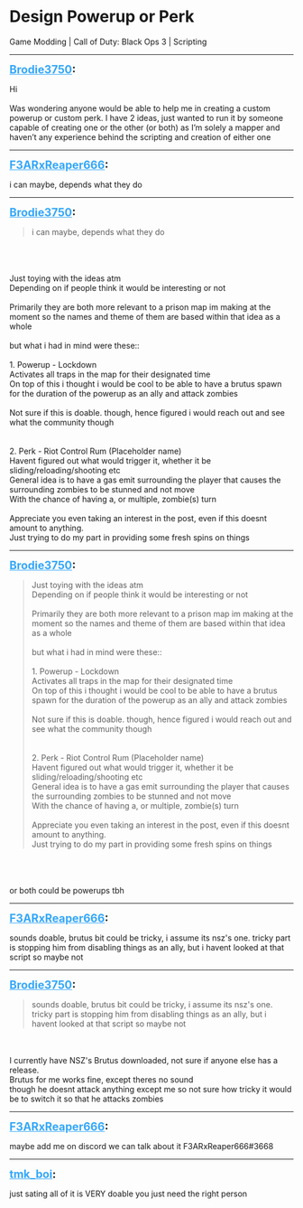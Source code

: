 # Design Powerup or Perk
Game Modding | Call of Duty: Black Ops 3 | Scripting

---
<strong style="font-size: 1.4em;"><span style="text-decoration: underline;text-decoration-color: #34a7f9;"><span style="color:#34a7f9;">Brodie3750</span></span>:</strong>

<p>Hi <br /><br />Was wondering anyone would be able to help me in creating a custom powerup or custom perk. I have 2 ideas, just wanted to run it by someone capable of creating one or the other (or both) as I’m solely a mapper and haven’t any experience behind the scripting and creation of either one</p>

---
<strong style="font-size: 1.4em;"><span style="text-decoration: underline;text-decoration-color: #34a7f9;"><span style="color:#34a7f9;">F3ARxReaper666</span></span>:</strong>

<p>i can maybe, depends what they do</p>

---
<strong style="font-size: 1.4em;"><span style="text-decoration: underline;text-decoration-color: #34a7f9;"><span style="color:#34a7f9;">Brodie3750</span></span>:</strong>

<p><blockquote>i can maybe, depends what they do<br /></blockquote><br /><br /><br />Just toying with the ideas atm<br />Depending on if people think it would be interesting or not<br /><br />Primarily they are both more relevant to a prison map im making at the moment so the names and theme of them are based within that idea as a whole<br /><br />but what i had in mind were these::<br /><br />1. Powerup - Lockdown <br />Activates all traps in the map for their designated time <br />On top of this i thought i would be cool to be able to have a brutus spawn for the duration of the powerup as an ally and attack zombies<br /><br />Not sure if this is doable. though, hence figured i would reach out and see what the community though<br /><br /><br />2. Perk - Riot Control Rum (Placeholder name)<br />Havent figured out what would trigger it, whether it be sliding/reloading/shooting etc<br />General idea is to have a gas emit surrounding the player that causes the surrounding zombies to be stunned and not move<br />With the chance of having a, or multiple, zombie(s) turn<br /><br />Appreciate you even taking an interest in the post, even if this doesnt amount to anything. <br />Just trying to do my part in providing some fresh spins on things</p>

---
<strong style="font-size: 1.4em;"><span style="text-decoration: underline;text-decoration-color: #34a7f9;"><span style="color:#34a7f9;">Brodie3750</span></span>:</strong>

<p><blockquote>Just toying with the ideas atm<br />Depending on if people think it would be interesting or not<br /><br />Primarily they are both more relevant to a prison map im making at the moment so the names and theme of them are based within that idea as a whole<br /><br />but what i had in mind were these::<br /><br />1. Powerup - Lockdown<br />Activates all traps in the map for their designated time<br />On top of this i thought i would be cool to be able to have a brutus spawn for the duration of the powerup as an ally and attack zombies<br /><br />Not sure if this is doable. though, hence figured i would reach out and see what the community though<br /><br /><br />2. Perk - Riot Control Rum (Placeholder name)<br />Havent figured out what would trigger it, whether it be sliding/reloading/shooting etc<br />General idea is to have a gas emit surrounding the player that causes the surrounding zombies to be stunned and not move<br />With the chance of having a, or multiple, zombie(s) turn<br /><br />Appreciate you even taking an interest in the post, even if this doesnt amount to anything.<br />Just trying to do my part in providing some fresh spins on things<br /></blockquote><br /><br /><br />or both could be powerups tbh</p>

---
<strong style="font-size: 1.4em;"><span style="text-decoration: underline;text-decoration-color: #34a7f9;"><span style="color:#34a7f9;">F3ARxReaper666</span></span>:</strong>

<p>sounds doable, brutus bit could be tricky, i assume its nsz&#39;s one. tricky part is stopping him from disabling things as an ally, but i havent looked at that script so maybe not</p>

---
<strong style="font-size: 1.4em;"><span style="text-decoration: underline;text-decoration-color: #34a7f9;"><span style="color:#34a7f9;">Brodie3750</span></span>:</strong>

<p><blockquote>sounds doable, brutus bit could be tricky, i assume its nsz&#39;s one. tricky part is stopping him from disabling things as an ally, but i havent looked at that script so maybe not<br /></blockquote><br /><br />I currently have NSZ&#39;s Brutus downloaded, not sure if anyone else has a release.<br />Brutus for me works fine, except theres no sound <br />though he doesnt attack anything except me so not sure how tricky it would be to switch it so that he attacks zombies</p>

---
<strong style="font-size: 1.4em;"><span style="text-decoration: underline;text-decoration-color: #34a7f9;"><span style="color:#34a7f9;">F3ARxReaper666</span></span>:</strong>

<p>maybe add me on discord we can talk about it F3ARxReaper666#3668</p>

---
<strong style="font-size: 1.4em;"><span style="text-decoration: underline;text-decoration-color: #34a7f9;"><span style="color:#34a7f9;">tmk_boi</span></span>:</strong>

<p>just sating all of it is VERY doable you just need the right person</p>
